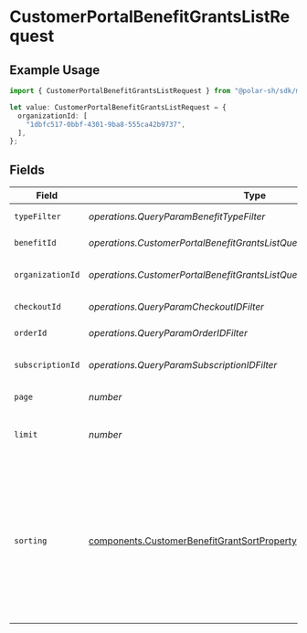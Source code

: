 # CustomerPortalBenefitGrantsListRequest

## Example Usage

```typescript
import { CustomerPortalBenefitGrantsListRequest } from "@polar-sh/sdk/models/operations/customerportalbenefitgrantslist.js";

let value: CustomerPortalBenefitGrantsListRequest = {
  organizationId: [
    "1dbfc517-0bbf-4301-9ba8-555ca42b9737",
  ],
};
```

## Fields

| Field                                                                                                                                                                   | Type                                                                                                                                                                    | Required                                                                                                                                                                | Description                                                                                                                                                             |
| ----------------------------------------------------------------------------------------------------------------------------------------------------------------------- | ----------------------------------------------------------------------------------------------------------------------------------------------------------------------- | ----------------------------------------------------------------------------------------------------------------------------------------------------------------------- | ----------------------------------------------------------------------------------------------------------------------------------------------------------------------- |
| `typeFilter`                                                                                                                                                            | *operations.QueryParamBenefitTypeFilter*                                                                                                                                | :heavy_minus_sign:                                                                                                                                                      | Filter by benefit type.                                                                                                                                                 |
| `benefitId`                                                                                                                                                             | *operations.CustomerPortalBenefitGrantsListQueryParamBenefitIDFilter*                                                                                                   | :heavy_minus_sign:                                                                                                                                                      | Filter by benefit ID.                                                                                                                                                   |
| `organizationId`                                                                                                                                                        | *operations.CustomerPortalBenefitGrantsListQueryParamOrganizationIDFilter*                                                                                              | :heavy_minus_sign:                                                                                                                                                      | Filter by organization ID.                                                                                                                                              |
| `checkoutId`                                                                                                                                                            | *operations.QueryParamCheckoutIDFilter*                                                                                                                                 | :heavy_minus_sign:                                                                                                                                                      | Filter by checkout ID.                                                                                                                                                  |
| `orderId`                                                                                                                                                               | *operations.QueryParamOrderIDFilter*                                                                                                                                    | :heavy_minus_sign:                                                                                                                                                      | Filter by order ID.                                                                                                                                                     |
| `subscriptionId`                                                                                                                                                        | *operations.QueryParamSubscriptionIDFilter*                                                                                                                             | :heavy_minus_sign:                                                                                                                                                      | Filter by subscription ID.                                                                                                                                              |
| `page`                                                                                                                                                                  | *number*                                                                                                                                                                | :heavy_minus_sign:                                                                                                                                                      | Page number, defaults to 1.                                                                                                                                             |
| `limit`                                                                                                                                                                 | *number*                                                                                                                                                                | :heavy_minus_sign:                                                                                                                                                      | Size of a page, defaults to 10. Maximum is 100.                                                                                                                         |
| `sorting`                                                                                                                                                               | [components.CustomerBenefitGrantSortProperty](../../models/components/customerbenefitgrantsortproperty.md)[]                                                            | :heavy_minus_sign:                                                                                                                                                      | Sorting criterion. Several criteria can be used simultaneously and will be applied in order. Add a minus sign `-` before the criteria name to sort by descending order. |
